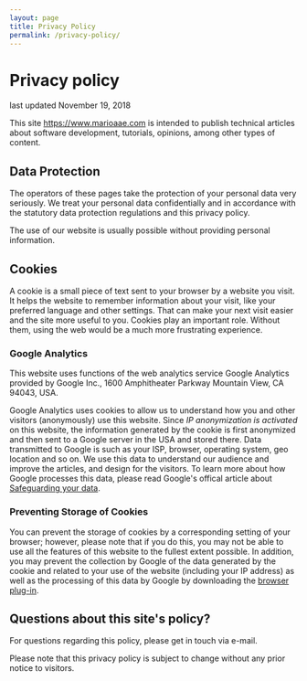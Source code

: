```yaml
---
layout: page
title: Privacy Policy
permalink: /privacy-policy/
---
```


# Privacy policy
last updated November 19, 2018

This site https://www.marioaae.com is intended to publish technical articles
about software development, tutorials, opinions, among other types of content.

## Data Protection
The operators of these pages take the protection of your personal data very seriously.
We treat your personal data confidentially and in accordance with the statutory
data protection regulations and this privacy policy.

The use of our website is usually possible without providing personal information.

## Cookies
A cookie is a small piece of text sent to your browser by a website you visit.
It helps the website to remember information about your visit, like your preferred
language and other settings. That can make your next visit easier and the site more
useful to you. Cookies play an important role. Without them, using the web would
be a much more frustrating experience.

### Google Analytics
This website uses functions of the web analytics service Google Analytics provided
by Google Inc., 1600 Amphitheater Parkway Mountain View, CA 94043, USA.

Google Analytics uses cookies to allow us to understand how you and other visitors
(anonymously) use this website. Since *IP anonymization is activated* on this website,
the information generated by the cookie is first anonymized and then sent to a
Google server in the USA and stored there. Data transmitted to Google is such as
your ISP, browser, operating system, geo location and so on. We use this data to
understand our audience and improve the articles, and design for the visitors.
To learn more about how Google processes this data, please read Google's offical
article about [Safeguarding your data](https://support.google.com/analytics/answer/6004245).

### Preventing Storage of Cookies

You can prevent the storage of cookies by a corresponding setting of your browser;
however, please note that if you do this, you may not be able to use all the features
of this website to the fullest extent possible. In addition, you may prevent the
collection by Google of the data generated by the cookie and related to your use
of the website (including your IP address) as well as the processing of this data
by Google by downloading the [browser plug-in](http://tools.google.com/dlpage/gaoptout?hl=en).

## Questions about this site's policy?
For questions regarding this policy, please get in touch via e-mail.

Please note that this privacy policy is subject to change without any prior notice
to visitors.
